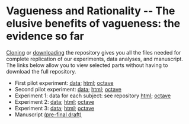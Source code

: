 # Vagueness and Rationality -- The elusive benefits of vagueness: the evidence so far

[Cloning](https://github.com/mjgreen/vagueness) or [downloading](https://github.com/mjgreen/vagueness/archive/master.zip) the repository gives you all the files needed for complete replication of our experiments, data analyses, and manuscript. The links below allow you to view selected parts without having to download the full repository.

* First pilot experiment: 
[data](https://mjgreen.github.io/vagueness/experiment_data_and_analyses/A_pilot_1_data/data.txt); 
[html](https://mjgreen.github.io/vagueness/experiment_data_and_analyses/A_pilot_1.html); 
[octave](https://github.com/mjgreen/vagueness/blob/master/experiment_implementations/A_pilot_1.m)
* Second pilot experiment: 
[data](https://mjgreen.github.io/vagueness/experiment_data_and_analyses/B_pilot_2_data/data.txt); 
[html](https://mjgreen.github.io/vagueness/experiment_data_and_analyses/B_pilot_2.html); 
[octave](https://github.com/mjgreen/vagueness/blob/master/experiment_implementations/B_pilot_2.m)
* Experiment 1: 
data for each subject: see repository 
[html](https://mjgreen.github.io/vagueness/experiment_data_and_analyses/C_exp_1.html); 
[octave](https://github.com/mjgreen/vagueness/blob/master/experiment_implementations/C_exp_1.m)
* Experiment 2: 
[data](https://mjgreen.github.io/vagueness/experiment_data_and_analyses/D_exp_2_data/data_raw.txt); 
[html](https://mjgreen.github.io/vagueness/experiment_data_and_analyses/D_exp_2.html); 
[octave](https://github.com/mjgreen/vagueness/blob/master/experiment_implementations/D_exp_2.m)
* Experiment 3: 
[data](https://mjgreen.github.io/vagueness/experiment_data_and_analyses/E_exp_3_data/data_raw.txt); 
[html](https://mjgreen.github.io/vagueness/experiment_data_and_analyses/E_exp_3.html); 
[octave](https://github.com/mjgreen/vagueness/blob/master/experiment_implementations/E_exp_3.m)
* Manuscript 
[(pre-final draft)](https://mjgreen.github.io/vagueness/manuscript/v-book-2018.pdf)
